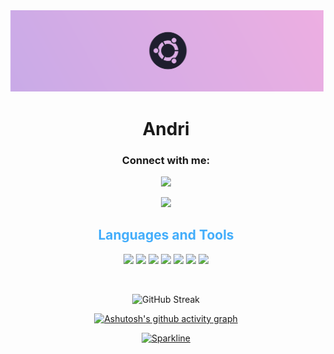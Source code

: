 <img src="/ubuntu-magenta-pink-1.png">
<h1 align="center">Andri</h1>

  
  



<h3 align="center">Connect with me:</h3>
<div align="center">
  <a href="https://fb.com/andri" target="blank"><img src = "https://img.shields.io/badge/facebook-000000?style=for-the-badge&logo=facebook&logoColor=58CCED" ></a>
  
  <a href="https://instagram.com/andri.jva" target="blank"><img src = "https://img.shields.io/badge/instagram-000000?style=for-the-badge&logo=instagram&logoColor=58CCED" ></a>
  

<h2 style="color: #44AEFB" align="center" >Languages and Tools</h2>
<div align="center">

<img src = "https://img.shields.io/badge/html5-000000?style=for-the-badge&logo=html5&logoColor=E24C27" >
<img src = "https://img.shields.io/badge/css3-000000?style=for-the-badge&logo=css3&logoColor=58CCED" >
<img src = "https://img.shields.io/badge/javascript-000000?style=for-the-badge&logo=javascript&logoColor=F0E15A" >
<img src = "https://img.shields.io/badge/Bootstrap-000000?style=for-the-badge&logo=Bootstrap&logoColor=C6538C" >
<img src = "https://img.shields.io/badge/Figma-000000?style=for-the-badge&logo=Figma&logoColor=563D7C" >
<img src = "https://img.shields.io/badge/git-000000?style=for-the-badge&logo=git&logoColor=F04539" >
<img src = "https://img.shields.io/badge/linux-000000?style=for-the-badge&logo=linux&logoColor=F0E15A" >


  
      
  </a>
  </a>
</div>
<div>
<p>&nbsp;<img align="center" width="300" src="![Programming Gym's GitHub Stats](https://github-readme-stats.vercel.app/api?username=andri-io&hide=stars&count_private=true&show_icons=true&theme=algolia&border_radius=20&&bg_color=0D1016)" alt="" /></p>
<div class="stats" align="center">
  


![GitHub Streak](https://streak-stats.demolab.com?user=andri-io&count_private=true&theme=tokyonight&border_radius=20&bg_color=0D1016)  

[![Ashutosh's github activity graph](https://github-readme-activity-graph.cyclic.app/graph?username=andri-io&theme=react-dark)](https://github.com/andri-io/github-readme-activity-graph)
  


[![Sparkline](https://stars.medv.io/torvalds/linux.svg)](https://stars.medv.io/torvalds/linux)


  

